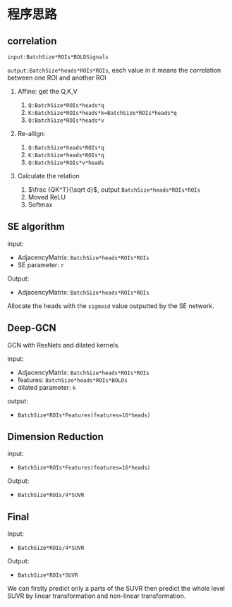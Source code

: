# 程序思路

## correlation

`input:BatchSize*ROIs*BOLDSignals`

`output:BatchSize*heads*ROIs*ROIs`, each value in it means the correlation between one ROI and another ROI
1. Affine: get the Q,K,V
   1. `Q:BatchSize*ROIs*heads*q`
   2. `K:BatchSize*ROIs*heads*k=BatchSize*ROIs*heads*q`
   3. `Q:BatchSize*ROIs*heads*v`

2. Re-allign:
   1. `Q:BatchSize*heads*ROIs*q`
   2. `K:BatchSize*heads*ROIs*q`
   3. `Q:BatchSize*ROIs*v*heads`
3. Calculate the relation
   1. $\frac {QK^T}{\sqrt d}$, output `BatchSize*heads*ROIs*ROIs`
   2. Moved ReLU
   3. Softmax 

## SE algorithm

input: 
-  AdjacencyMatrix: `BatchSize*heads*ROIs*ROIs`
-  SE parameter: `r`

Output:
-  AdjacencyMatrix: `BatchSize*heads*ROIs*ROIs`

Allocate the heads with the `sigmoid` value outputted by the SE network.

## Deep-GCN

GCN with ResNets and dilated kernels.

input: 
-  AdjacencyMatrix: `BatchSize*heads*ROIs*ROIs`
-  features: `BatchSize*heads*ROIs*BOLDs`
-  dilated parameter: `k`

output:
-  `BatchSize*ROIs*Features(features=16*heads)`
## Dimension Reduction

input:
-  `BatchSize*ROIs*Features(features=16*heads)`

Output:
-  `BatchSize*ROIs/4*SUVR`

## Final

Input:
-  `BatchSize*ROIs/4*SUVR`

Output:
-  `BatchSize*ROIs*SUVR`

We can firstly predict only a parts of the SUVR then predict the whole level SUVR by linear transformation and non-linear transformation. 